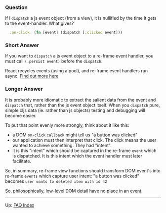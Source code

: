 ### Question

If I `dispatch` a js event object (from a view), it is nullified 
by the time it gets to the event-handler. What gives? 

```cljs
  :on-click  (fn [event] (dispatch [:clicked event]))
```

### Short Answer

If you want to `dispatch` a js event object to a re-frame 
event handler, you must call `(.persist event)` before the `dispatch`. 

React recycles events (using a pool), and re-frame event handlers 
run async.  [Find out more here](https://facebook.github.io/react/docs/events.html)
  
  
### Longer Answer

It is probably more idiomatic to extract the salient data from the event 
and `dispatch` that, rather than the js event object itself. When you 
`dispatch` pure, simple cljs data (ie. rather than js objects) testing 
and debugging will become easier. 

To put that point evenly more strongly, think about it like this:
 - a DOM `on-click` `callback` might tell us "a button was clicked"
 - our application must then interpret that click. The click means 
   the user wanted to achieve something. They had "intent".
 - it is this "intent" which should be captured in the re-frame `event` 
   which is dispatched.  It is this intent which the event handler must 
   later facilitate.
   
   
So, in summary, re-frame view functions should transform DOM event's 
into re-frame `events` which capture user intent: "a button was clicked"  
becomes `user wants to deleted item with id 42`

So, philosophically, low-level DOM detail have no  place in an event.
 

***

Up:  [FAQ Index](README.md)&nbsp;&nbsp;&nbsp;&nbsp;&nbsp;&nbsp;


<!-- START doctoc generated TOC please keep comment here to allow auto update -->
<!-- DON'T EDIT THIS SECTION, INSTEAD RE-RUN doctoc TO UPDATE -->
<!-- END doctoc generated TOC please keep comment here to allow auto update -->
